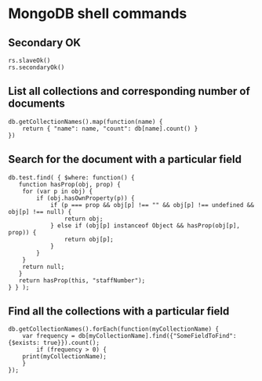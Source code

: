 # MongoDB shell commands

## Secondary OK

```
rs.slaveOk()
rs.secondaryOk()
```

## List all collections and corresponding number of documents

```
db.getCollectionNames().map(function(name) { 
    return { "name": name, "count": db[name].count() } 
})
```

## Search for the document with a particular field

```
db.test.find( { $where: function() {
   function hasProp(obj, prop) {
    for (var p in obj) {
        if (obj.hasOwnProperty(p)) {
            if (p === prop && obj[p] !== "" && obj[p] !== undefined && obj[p] !== null) {
                return obj;
            } else if (obj[p] instanceof Object && hasProp(obj[p], prop)) {
                return obj[p];
            }
        }
    }
    return null;
   }
   return hasProp(this, "staffNumber");
} } );
```

## Find all the collections with a particular field

```
db.getCollectionNames().forEach(function(myCollectionName) {
	var frequency = db[myCollectionName].find({"SomeFieldToFind": {$exists: true}}).count();
		if (frequency > 0) {
	print(myCollectionName);
	}
});
```



